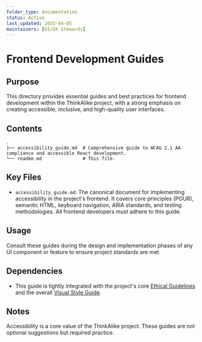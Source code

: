 ```yaml
---
folder_type: documentation
status: Active
last_updated: 2025-04-05
maintainers: [UI/UX Stewards]
---
```


# Frontend Development Guides

## Purpose
This directory provides essential guides and best practices for frontend development within the ThinkAlike project, with a strong emphasis on creating accessible, inclusive, and high-quality user interfaces.

## Contents
```
.
├── accessibility_guide.md  # Comprehensive guide to WCAG 2.1 AA compliance and accessible React development.
└── readme.md               # This file.
```

## Key Files
- `accessibility_guide.md`: The canonical document for implementing accessibility in the project's frontend. It covers core principles (POUR), semantic HTML, keyboard navigation, ARIA standards, and testing methodologies. All frontend developers must adhere to this guide.

## Usage
Consult these guides during the design and implementation phases of any UI component or feature to ensure project standards are met.

## Dependencies
- This guide is tightly integrated with the project's core [Ethical Guidelines](../../../ethics/ethical_guidelines.md) and the overall [Visual Style Guide](../../style/visual_style_guide.md).

## Notes
Accessibility is a core value of the ThinkAlike project. These guides are not optional suggestions but required practice.

